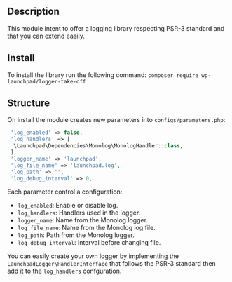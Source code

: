## Description
This module intent to offer a logging library respecting PSR-3 standard and that you can extend easily.

## Install 
To install the library run the following command: `composer require wp-launchpad/logger-take-off`
## Structure 
On install the module creates new parameters into `configs/parameters.php`:
```php
 'log_enabled' => false,
 'log_handlers' => [
  \Launchpad\Dependencies\Monolog\MonologHandler::class,  
 ],
 'logger_name' => 'launchpad',
 'log_file_name' => 'launchpad.log',
 'log_path' => '',
 'log_debug_interval' => 0,
```
Each parameter control a configuration: 
- `log_enabled`: Enable or disable log.
- `log_handlers`: Handlers used in the logger.
- `logger_name`: Name from the Monolog logger.
- `log_file_name`: Name from the Monolog log file.
- `log_path`: Path from the Monolog logger.
- `log_debug_interval`: Interval before changing file.

You can easily create your own logger by implementing the `LaunchpadLogger\HandlerInterface` that follows the PSR-3 standard then add it to the `log_handlers` confguration.
